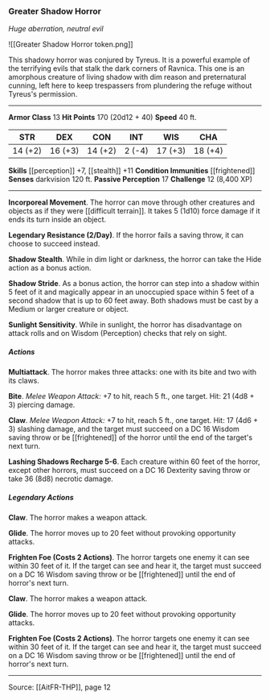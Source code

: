 ### Greater Shadow Horror
_Huge aberration, neutral evil_

![[Greater Shadow Horror token.png]]

This shadowy horror was conjured by Tyreus. It is a powerful example of the terrifying evils that stalk the dark corners of Ravnica. This one is an amorphous creature of living shadow with dim reason and preternatural cunning, left here to keep trespassers from plundering the refuge without Tyreus's permission.



---

**Armor Class** 13
**Hit Points** 170 (20d12 + 40)
**Speed** 40 ft.

| STR     | DEX     | CON     | INT     | WIS     | CHA     |
|---------|---------|---------|---------|---------|---------|
| 14 (+2) | 16 (+3) | 14 (+2) | 2 (-4) | 17 (+3) | 18 (+4) |

**Skills** [[perception]] +7, [[stealth]] +11
**Condition Immunities** [[frightened]]
**Senses** darkvision 120 ft.
**Passive Perception** 17
**Challenge** 12 (8,400 XP)

---

**Incorporeal Movement**. The horror can move through other creatures and objects as if they were [[difficult terrain]]. It takes 5 (1d10) force damage if it ends its turn inside an object.

**Legendary Resistance (2/Day)**. If the horror fails a saving throw, it can choose to succeed instead.

**Shadow Stealth**. While in dim light or darkness, the horror can take the Hide action as a bonus action.

**Shadow Stride**. As a bonus action, the horror can step into a shadow within 5 feet of it and magically appear in an unoccupied space within 5 feet of a second shadow that is up to 60 feet away. Both shadows must be cast by a Medium or larger creature or object.

**Sunlight Sensitivity**. While in sunlight, the horror has disadvantage on attack rolls and on Wisdom (Perception) checks that rely on sight.

##### Actions
**Multiattack**. The horror makes three attacks: one with its bite and two with its claws.

**Bite**. _Melee Weapon Attack:_ +7 to hit, reach 5 ft., one target. Hit: 21 (4d8 + 3) piercing damage.

**Claw**. _Melee Weapon Attack:_ +7 to hit, reach 5 ft., one target. Hit: 17 (4d6 + 3) slashing damage, and the target must succeed on a DC 16 Wisdom saving throw or be [[frightened]] of the horror until the end of the target's next turn.

**Lashing Shadows Recharge 5-6**. Each creature within 60 feet of the horror, except other horrors, must succeed on a DC 16 Dexterity saving throw or take 36 (8d8) necrotic damage.

##### Legendary Actions
**Claw**. The horror makes a weapon attack.

**Glide**. The horror moves up to 20 feet without provoking opportunity attacks.

**Frighten Foe (Costs 2 Actions)**. The horror targets one enemy it can see within 30 feet of it. If the target can see and hear it, the target must succeed on a DC 16 Wisdom saving throw or be [[frightened]] until the end of horror's next turn.

**Claw**. The horror makes a weapon attack.

**Glide**. The horror moves up to 20 feet without provoking opportunity attacks.

**Frighten Foe (Costs 2 Actions)**. The horror targets one enemy it can see within 30 feet of it. If the target can see and hear it, the target must succeed on a DC 16 Wisdom saving throw or be [[frightened]] until the end of horror's next turn.


---

Source: [[AitFR-THP]], page 12